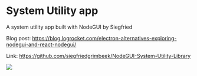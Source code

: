 # System Utility app

A system utility app built with NodeGUI by Siegfried

Blog post: https://blog.logrocket.com/electron-alternatives-exploring-nodegui-and-react-nodegui/

Link: https://github.com/siegfriedgrimbeek/NodeGUI-System-Utility-Library

<img src="https://i0.wp.com/blog.logrocket.com/wp-content/uploads/2019/10/final-application-mac-os.png?w=494&ssl=1" />
